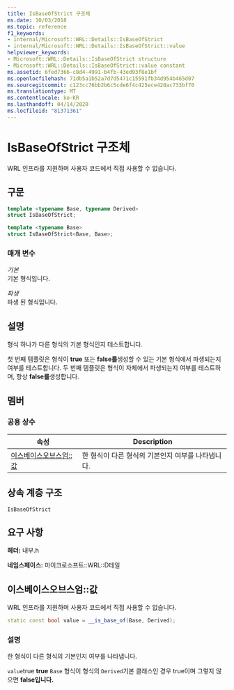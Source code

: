 ```yaml
---
title: IsBaseOfStrict 구조체
ms.date: 10/03/2018
ms.topic: reference
f1_keywords:
- internal/Microsoft::WRL::Details::IsBaseOfStrict
- internal/Microsoft::WRL::Details::IsBaseOfStrict::value
helpviewer_keywords:
- Microsoft::WRL::Details::IsBaseOfStrict structure
- Microsoft::WRL::Details::IsBaseOfStrict::value constant
ms.assetid: 6fed7366-c8d4-4991-b4fb-43ed93f8e1bf
ms.openlocfilehash: 71db5a1b52a7d7d5471c15591fb34d954b465d07
ms.sourcegitcommit: c123cc76bb2b6c5cde6f4c425ece420ac733bf70
ms.translationtype: MT
ms.contentlocale: ko-KR
ms.lasthandoff: 04/14/2020
ms.locfileid: "81371361"
---
```

# <a name="isbaseofstrict-structure"></a>IsBaseOfStrict 구조체

WRL 인프라를 지원하며 사용자 코드에서 직접 사용할 수 없습니다.

## <a name="syntax"></a>구문

```cpp
template <typename Base, typename Derived>
struct IsBaseOfStrict;

template <typename Base>
struct IsBaseOfStrict<Base, Base>;
```

### <a name="parameters"></a>매개 변수

*기본*<br/>
기본 형식입니다.

*파생*<br/>
파생 된 형식입니다.

## <a name="remarks"></a>설명

형식 하나가 다른 형식의 기본 형식인지 테스트합니다.

첫 번째 템플릿은 형식이 **true** 또는 **false를**생성할 수 있는 기본 형식에서 파생되는지 여부를 테스트합니다. 두 번째 템플릿은 형식이 자체에서 파생되는지 여부를 테스트하며, 항상 **false를**생성합니다.

## <a name="members"></a>멤버

### <a name="public-constants"></a>공용 상수

속성                            | Description
------------------------------- | --------------------------------------------------
[이스베이스오브스엄::값](#value) | 한 형식이 다른 형식의 기본인지 여부를 나타냅니다.

## <a name="inheritance-hierarchy"></a>상속 계층 구조

`IsBaseOfStrict`

## <a name="requirements"></a>요구 사항

**헤더:** 내부.h

**네임스페이스:** 마이크로소프트::WRL::D테일

## <a name="isbaseofstrictvalue"></a><a name="value"></a>이스베이스오브스엄::값

WRL 인프라를 지원하며 사용자 코드에서 직접 사용할 수 없습니다.

```cpp
static const bool value = __is_base_of(Base, Derived);
```

### <a name="remarks"></a>설명

한 형식이 다른 형식의 기본인지 여부를 나타냅니다.

`value`true **true** `Base` 형식이 형식의 `Derived`기본 클래스인 경우 true이며 그렇지 않으면 **false입니다.**
